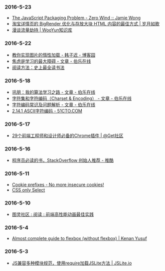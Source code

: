 ### 2016-5-23<br />
+ [The JavaScript Packaging Problem - Zero Wind :: Jamie Wong](http://jamie-wong.com/2014/11/29/the-js-packaging-problem/#fn:1)<br />
+ [淘宝详情页的 BigRender 优化与存放大块 HTML 内容的最佳方式 | 岁月如歌](https://lifesinger.wordpress.com/2011/09/23/bigrender-for-taobao-item/)<br />
+ [漫谈流量劫持 | WooYun知识库](http://drops.wooyun.org/tips/15826)<br />

### 2016-5-22<br />
+ [教你实现图片的惰性加载 - 韩子迟 - 博客园](http://www.cnblogs.com/zichi/p/5021697.html)<br />
+ [焦虑是学习的最大障碍 - 文章 - 伯乐在线](http://blog.jobbole.com/101312/)<br />
+ [阅读方法：史上最全读书法](http://mp.weixin.qq.com/s?__biz=MjM5OTA3MjUwMA==&mid=205263526&idx=2&sn=21b5ca4a0699153f36131d3983a5f7d1#rd)<br />

### 2016-5-18<br />
+ [巩朋：我的算法学习之路 - 文章 - 伯乐在线](http://blog.jobbole.com/67348/)<br />
+ [字符集和字符编码（Charset & Encoding） - 文章 - 伯乐在线](http://blog.jobbole.com/86813/)<br />
+ [字符编码常识及问题解析 - 文章 - 伯乐在线](http://blog.jobbole.com/76376/)<br />
+ [2.14.1 ASCII字符编码 - 51CTO.COM](http://book.51cto.com/art/201202/318141.htm)<br />

### 2016-5-17<br />
+ [29个前端工程师和设计师必备的Chrome插件 | @Get社区](http://get.ftqq.com/8215.get)<br />

### 2016-5-16<br />
+ [程序员必读的书，StackOverflow 创始人推荐 - 推酷](http://www.tuicool.com/articles/EzQvIvY)<br />

### 2016-5-11<br />
+ [Cookie prefixes - No more insecure cookies!](https://chloe.re/2016/04/27/cookieprefixes/)<br />
+ [CSS only Select](http://codepen.io/udyux/pen/KzJQea)<br />

### 2016-5-10<br />
+ [图灵社区 : 阅读 : 前端高性能动画最佳实践](http://www.ituring.com.cn/article/214754)<br />

### 2016-5-4<br />
+ [Almost complete guide to flexbox (without flexbox) | Kenan Yusuf](http://kyusuf.com/post/almost-complete-guide-to-flexbox-without-flexbox)<br />

### 2016-5-3<br />
+ [JS兼容多种模块规范，使用require加载JSLite方法 | JSLite.io](http://jslite.io/2015/08/02/js%E5%85%BC%E5%AE%B9%E5%A4%9A%E7%A7%8D%E6%A8%A1%E5%9D%97%E8%A7%84%E8%8C%83%EF%BC%8C%E4%BD%BF%E7%94%A8require%E5%8A%A0%E8%BD%BDJSLite%E6%96%B9%E6%B3%95/)<br />